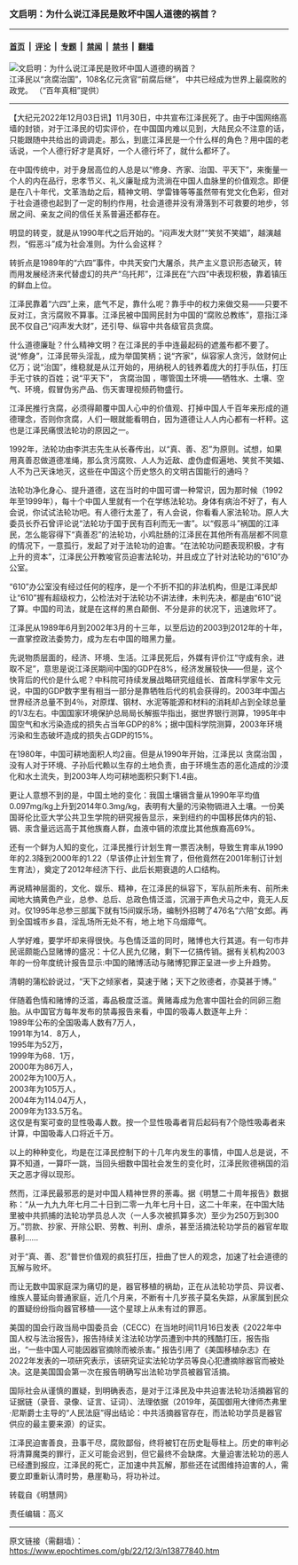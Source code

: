 ### 文启明：为什么说江泽民是败坏中国人道德的祸首？

---

#### [首页](../../../..?n13877840) &nbsp;|&nbsp; [评论](../../../../../epoch-comment?n13877840) &nbsp;|&nbsp; [专题](../../../../../epoch-special?n13877840) &nbsp;|&nbsp; [禁闻](../../../../../epoch-news?n13877840) &nbsp;|&nbsp; [禁书](../../../../../books?n13877840) &nbsp;|&nbsp; [翻墙](https://github.com/gfw-breaker/nogfw/blob/master/README.md?n13877840)


<div><img alt="文启明：为什么说江泽民是败坏中国人道德的祸首？" class="attachment-djy_600_400 size-djy_600_400 wp-post-image" src="https://i.epochtimes.com/assets/uploads/2022/01/id13526778-1200x800-600x400.jpg"/>
<div class="caption">
 江泽民以“贪腐治国”，108名亿元贪官“前腐后继”， 中共已经成为世界上最腐败的政党。 （“百年真相”提供）
</div></div><hr/><div class="post_content" id="artbody" itemprop="articleBody">
 <!-- article content begin -->
 <p>
  【大纪元2022年12月03日讯】11月30日，中共宣布江泽民死了。由于中国网络高墙的封锁，对于江泽民的切实评价，在中国国内难以见到，大陆民众不注意的话，只能跟随中共给出的调调走。那么，到底江泽民是一个什么样的角色？用中国的老话说，一个人德行好才是真好，一个人德行坏了，就什么都坏了。
 </p>
 <p>
  在中国传统中，对于身居高位的人总是以“修身、齐家、治国、平天下”，来衡量一个人的内在品行，忠孝节义、礼义廉耻成为流淌在中国人血脉里的价值观念。即便是在八十年代，文革浩劫之后，精神文明、学雷锋等等虽然带有党文化色彩，但对于社会道德也起到了一定的制约作用，社会道德并没有滑落到不可救要的地步，邻居之间、亲友之间的信任关系普遍还都存在。
 </p>
 <p>
  明显的转变，就是从1990年代之后开始的。“闷声发大财”“笑贫不笑娼”，越演越烈，“假恶斗”成为社会准则。为什么会这样？
 </p>
 <p>
  转折点是1989年的“六四”事件，中共天安门大屠杀，共产主义意识形态破灭，转而用发展经济来代替虚幻的共产“乌托邦”，江泽民在“六四”中表现积极，靠着镇压的鲜血上位。
 </p>
 <p>
  江泽民靠着“六四”上来，底气不足，靠什么呢？靠手中的权力来做交易——只要不反对江，贪污腐败不算事。江泽民被中国网民封为中国的“腐败总教练”，意指江泽民不仅自己“闷声发大财”，还引导、纵容中共各级官员贪腐。
 </p>
 <p>
  什么道德廉耻？什么精神文明？在江泽民的手中连最起码的遮羞布都不要了。说“修身”，江泽民带头淫乱，成为举国笑柄；说“齐家”，纵容家人贪污，敛财何止亿万；说“治国”，维稳就是从江开始的，用纳税人的钱养着庞大的打手队伍，打压手无寸铁的百姓；说“平天下”，
  <ok href="https://www.epochtimes.com/gb/tag/%E8%B4%AA%E8%85%90%E6%B2%BB%E5%9B%BD.html">
   贪腐治国
  </ok>
  ，哪管国土环境——牺牲水、土壤、空气、环境，假冒伪劣产品、伤天害理视频药物盛行。
 </p>
 <p>
  江泽民推行贪腐，必须得颠覆中国人心中的价值观、打掉中国人千百年来形成的道德理念，否则你贪腐，人们一眼就能看明白，因为道德让人人内心都有一杆秤。这也是江泽民痛恨法轮功的原因之一。
 </p>
 <p>
  1992年，法轮功由李洪志先生从长春传出，以“真、善、忍”为原则。试想，如果用真善忍做道德准绳，那么贪污腐败、人人为近敌、虚伪虚假遍地、笑贫不笑娼、人不为己天诛地灭，这些在中国这个历史悠久的文明古国能行的通吗？
 </p>
 <p>
  法轮功净化身心、提升道德，这在当时的中国可谓一种常识，因为那时候（1992年至1999年），每十个中国人里就有一个在学练法轮功。身体有病治不好了，有人会说，你试试法轮功吧。有人德行太差了，有人会说，你看看人家法轮功。原人大委员长乔石曾评论说“法轮功于国于民有百利而无一害”。以“假恶斗”祸国的江泽民，怎么能容得下“真善忍”的法轮功，小鸡肚肠的江泽民在其他所有高层都不同意的情况下，一意孤行，发起了对于法轮功的迫害。“在法轮功问题表现积极，才有上升的资本”，江泽民公开教唆官员迫害法轮功，并且成立了针对法轮功的“610”办公室。
 </p>
 <p>
  “610”办公室没有经过任何的程序，是一个不折不扣的非法机构，但是江泽民却让“610”握有超级权力，公检法对于法轮功不讲法律，未判先决，都是由“610”说了算。中国的司法，就是在这样的黑白颠倒、不分是非的状况下，迅速败坏了。
 </p>
 <p>
  江泽民从1989年6月到2002年3月的十三年，以至后边的2003到2012年的十年，一直掌控政法委势力，成为左右中国的暗黑力量。
 </p>
 <p>
  先说物质层面的，经济、环境、生活。江泽民死后，外媒有评价江“守成有余，进取不足”，意思是说江泽民期间中国的GDP在8%，经济发展较快——但是，这个快背后的代价是什么呢？中科院可持续发展战略研究组组长、首席科学家牛文元说，中国的GDP数字里有相当一部分是靠牺牲后代的机会获得的。2003年中国占世界经济总量不到4％，对原煤、钢材、水泥等能源和材料的消耗却占到全球总量的1/3左右。中国国家环境保护总局局长解振华指出，据世界银行测算，1995年中国空气和水污染造成的损失占当年GDP的8%；据中国科学院测算，2003年环境污染和生态破坏造成的损失占GDP的15%。
 </p>
 <p>
  在1980年，中国可耕地面积人均2亩。但是从1990年开始，江泽民以
  <ok href="https://www.epochtimes.com/gb/tag/%E8%B4%AA%E8%85%90%E6%B2%BB%E5%9B%BD.html">
   贪腐治国
  </ok>
  ，没有人对于环境、子孙后代赖以生存的土地负责，由于环境生态的恶化造成的沙漠化和水土流失，到2003年人均可耕地面积只剩下1.4亩。
 </p>
 <p>
  更让人意想不到的是，中国土地的变化：我国土壤镉含量从1990年平均值0.097mg/kg上升到2014年0.3mg/kg，表明有大量的污染物镉进入土壤。一份美国哥伦比亚大学公共卫生学院的研究报告显示，来到纽约的中国移民体内的铅、镉、汞含量远远高于其他族裔人群，血液中镉的浓度比其他族裔高69%。
 </p>
 <p>
  还有一个鲜为人知的变化，江泽民推行计划生育一票否决制，导致生育率从1990年的2.3降到2000年的1.22（早该停止计划生育了，但他竟然在2001年制订计划生育法），奠定了2012年经济下行、此后长期衰退的人口结构。
 </p>
 <p>
  再说精神层面的，文化、娱乐、精神，在江泽民的纵容下，军队前所未有、前所未闻地大搞黄色产业，总参、总后、总政色情泛滥，沉溺于声色犬马之中，竟无人反对。仅1995年总参三部属下就有15间娱乐场，编制外招聘了476名“六陪”女郎。再到全国城市乡县，淫乱场所无处不有，地上地下乌烟瘴气。
 </p>
 <p>
  人学好难，要学坏却来得很快。与色情泛滥的同时，赌博也大行其道。有一句市井民谣颇能凸显赌博的盛况：十亿人民九亿赌，剩下一亿搞传销。据有关机构2003年的一份年度统计报告显示:中国的赌博活动与赌博犯罪正呈进一步上升趋势。
 </p>
 <p>
  清朝的蒲松龄说过，“天下之倾家者，莫速于赌；天下之败德者，亦莫甚于博。”
 </p>
 <p>
  伴随着色情和赌博的泛滥，毒品极度泛滥。黄赌毒成为危害中国社会的同卵三胞胎。从中国官方每年发布的禁毒报告来看，中国的吸毒人数逐年上升：
  <br/>
  1989年公布的全国吸毒人数有7万人，
  <br/>
  1991年为14．8万人，
  <br/>
  1995年为52万，
  <br/>
  1999年为68．1万，
  <br/>
  2000年为86万人，
  <br/>
  2002年为100万人，
  <br/>
  2003年为105万人，
  <br/>
  2004年为114.04万人，
  <br/>
  2009年为133.5万名。
  <br/>
  这仅是有案可查的显性吸毒人数。按一个显性吸毒者背后起码有7个隐性吸毒者来计算，中国吸毒人口将近千万。
 </p>
 <p>
  以上的种种变化，均是在江泽民控制下的十几年内发生的事情，中国人总是说，不算不知道，一算吓一跳，当回头细数中国社会发生的变化时，江泽民败德祸国的滔天之恶才得以现形。
 </p>
 <p>
  然而，江泽民最邪恶的是对中国人精神世界的荼毒。据《明慧二十周年报告》数据称：“从一九九九年七月二十日到二零一九年七月十日，这二十年来，在中国大陆里被中共抓捕的法轮功学员总人次（一人多次被抓算多次）至少为250万到300万。”罚款、抄家、开除公职、劳教、判刑、虐杀，甚至活摘法轮功学员的器官牟取暴利……
 </p>
 <p>
  对于“真、善、忍”普世价值观的疯狂打压，扭曲了世人的观念，加速了社会道德的瓦解与败坏。
 </p>
 <p>
  而让无数中国家庭深为痛切的是，器官移植的祸劫，正在从法轮功学员、异议者、维族人蔓延向普通家庭，近几个月来，不断有十几岁孩子莫名失踪，从家属到民众的置疑纷纷指向器官移植——这个星球上从未有过的罪恶。
 </p>
 <p>
  美国的国会行政当局中国委员会（CECC）在当地时间11月16日发表《2022年中国人权与法治报告》，报告持续关注法轮功学员遭到中共的残酷打压，报告指出，“一些中国人可能因器官摘除而被杀害。” 报告引用了《美国移植杂志》在2022年发表的一项研究表示，该研究证实法轮功学员等良心犯遭摘除器官而被处决。这是美国国会第一次在报告明确写出法轮功学员被器官活摘。
 </p>
 <p>
  国际社会从谨慎的置疑，到明确表态，是对于江泽民及中共迫害法轮功活摘器官的证据链（录音、录像、证言、证词）、法理依据（2019年，英国御用大律师杰弗里·尼斯爵士主导的“人民法庭”得出结论：中共活摘器官存在，而法轮功学员是器官供应的最主要来源）的证实。
 </p>
 <p>
  江泽民迫害善良，丑事干尽，腐败鄙俗，终将被钉在历史耻辱柱上。历史的审判必将清算魔类的罪行，正义可能会迟到，但它最终不会缺席。大量迫害法轮功的恶人已经遭到报应，江泽民的死亡，正加速中共瓦解，那些还在试图维持迫害的人，需要立即重新认清时势，悬崖勒马，将功补过。
 </p>
 <p>
  转载自《明慧网》
 </p>
 <p>
  责任编辑：高义
 </p>
 <!-- article content end -->
 <div id="below_article_ad">
 </div>
</div>


---

原文链接（需翻墙）：https://www.epochtimes.com/gb/22/12/3/n13877840.htm